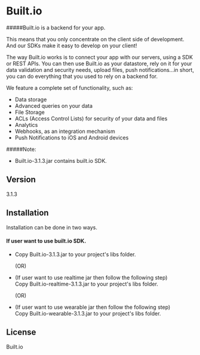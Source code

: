 Built.io
=========

#####Built.io is a backend for your app.


This means that you only concentrate on the client side of development. And our SDKs make it easy to develop on your client!

The way Built.io works is to connect your app with our servers, using a SDK or REST APIs. You can then use Built.io as your datastore, rely on it for your data validation and security needs, upload files, push notifications...in short, you can do everything that you used to rely on a backend for.

We feature a complete set of functionality, such as:

- Data storage
- Advanced queries on your data
- File Storage
- ACLs (Access Control Lists) for security of your data and files
- Analytics
- Webhooks, as an integration mechanism
- Push Notifications to iOS and Android devices  

#####Note:
- Built.io-3.1.3.jar contains built.io SDK. 

Version
----

3.1.3


Installation
--------------

Installation can be done in two ways.

#### If user want to use built.io SDK.

- Copy Built.io-3.1.3.jar to your project's libs folder.
		  
   (OR)
						
- (If user want to use realtime jar then follow the following step)						
  Copy Built.io-realtime-3.1.3.jar to your project's libs folder.

   (OR)

- (If user want to use wearable jar then follow the following step)						
  Copy Built.io-wearable-3.1.3.jar to your project's libs folder.



License
----

Built.io
  
    